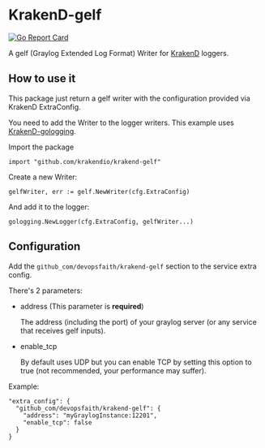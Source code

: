 # KrakenD-gelf

[![Go Report Card](https://goreportcard.com/badge/github.com/krakendio/krakend-gelf)](https://goreportcard.com/report/github.com/krakendio/krakend-gelf)

A gelf (Graylog Extended Log Format) Writer for [KrakenD](https://krakend.io) loggers.

## How to use it

This package just return a gelf writer with the configuration provided via KrakenD ExtraConfig.

You need to add the Writer to the logger writers.
This example uses [KrakenD-gologging](https://github.com/devopsfaith/krakend-gologging).

Import the package

```
import "github.com/krakendio/krakend-gelf"
```

Create a new Writer:

```
gelfWriter, err := gelf.NewWriter(cfg.ExtraConfig)
```

And add it to the logger:

```
gologging.NewLogger(cfg.ExtraConfig, gelfWriter...)
```

## Configuration

Add the `github_com/devopsfaith/krakend-gelf` section to the service extra config.

There's 2 parameters:

- address (This parameter is **required**)

  The address (including the port) of your graylog server (or any service that receives gelf inputs).

- enable_tcp

  By default uses UDP but you can enable TCP by setting this option to true (not recommended, your performance may suffer).

Example:

```
"extra_config": {
  "github_com/devopsfaith/krakend-gelf": {
    "address": "myGraylogInstance:12201",
    "enable_tcp": false
  }
}
```
